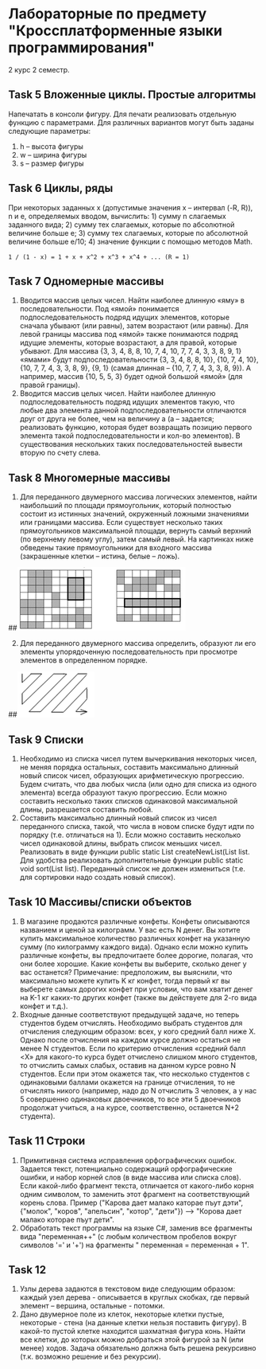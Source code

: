 # Лабораторные по предмету "Кроссплатформенные языки программирования"
2 курс 2 семестр.

## Task 5 Вложенные циклы. Простые алгоритмы
Напечатать в консоли фигуру.
Для печати реализовать отдельную функцию с параметрами.
Для различных вариантов могут быть заданы следующие параметры:
1.	h – высота фигуры
2.	w – ширина фигуры
3.	s – размер фигуры

			  
## Task 6 Циклы, ряды
При некоторых заданных x (допустимые значения x – интервал (-R, R)), n и e, определяемых вводом, вычислить:
	1) сумму n слагаемых заданного вида;
	2) сумму тех слагаемых, которые по абсолютной величине больше e;
	3) сумму тех слагаемых, которые по абсолютной величине больше e/10;
	4) значение функции с помощью методов Math.

	1 / (1 - x) = 1 + x + x^2 + x^3 + x^4 + ... (R = 1)
	
## Task 7 Одномерные массивы
1.	Вводится массив целых чисел. Найти наиболее длинную «яму» в последовательности. Под «ямой» понимается подпоследовательность подряд идущих элементов, которые сначала убывают (или равны), затем возрастают (или равны). Для левой границы массива под «ямой» также понимаются подряд идущие элементы, которые возрастают, а для правой, которые убывают. Для массива {3, 3, 4, 8, 8, 10, 7, 4, 10, 7, 7, 4, 3, 3, 8, 9, 1} «ямами» будут подпоследовательности {3, 3, 4, 8, 8, 10}, {10, 7, 4, 10}, {10, 7, 7, 4, 3, 3, 8, 9}, {9, 1} (самая длинная – {10, 7, 7, 4, 3, 3, 8, 9}). А например, массив {10, 5, 5, 3} будет одной большой «ямой» (для правой границы).
2.	Вводится массив целых чисел. Найти наиболее длинную подпоследовательность подряд идущих элементов такую, что любые два элемента данной подпоследовательности отличаются друг от друга не более, чем на величину a (а – задается; реализовать функцию, которая будет возвращать позицию первого элемента такой подпоследовательности и кол-во элементов). В существования нескольких таких последовательностей вывести вторую по счету слева. 

## Task 8 Многомерные массивы
1. Для переданного двумерного массива логических элементов, найти наибольший по площади прямоугольник, который полностью состоит из истинных значений, окруженный ложными значениями или границами массива. Если существует несколько таких прямоугольников максимальной площади, вернуть самый верхний (по верхнему левому углу), затем самый левый. На картинках ниже обведены такие прямоугольники для входного массива (закрашенные клетки – истина, белые – ложь).

##![Task 8_1](https://github.com/LavRyx/Cppl/blob/main/images/task8_1.png)

2. Для переданного двумерного массива определить, образуют ли его элементы упорядоченную последовательность при просмотре элементов в определенном порядке.

##![Task 8_1](https://github.com/LavRyx/Cppl/blob/main/images/Task8_2.png)

## Task 9 Списки
1. Необходимо из списка чисел путем вычеркивания некоторых чисел, не меняя порядка остальных, составить максимально длинный новый список чисел, образующих арифметическую прогрессию. Будем считать, что два любых числа (или одно для списка из одного элемента) всегда образуют такую прогрессию. Если можно составить несколько таких списков одинаковой максимальной длины, разрешается составить любой.
2. Составить максимально длинный новый список из чисел переданного списка, такой, что числа в новом списке будут идти по порядку (т.е. отличаться на 1). Если можно составить несколько чисел одинаковой длины, выбрать список меньших чисел. Реализовать в виде функции public static List<Integer> createNewList(List<Integer> list. Для удобства реализовать дополнительные функции public static void sort(List<Integer> list). Переданный список не должен измениться (т.е. для сортировки надо создать новый список).


## Task 10 Массивы/списки объектов
1. В магазине продаются различные конфеты. Конфеты описываются названием и ценой за килограмм. У вас есть N денег. Вы хотите купить максимальное количество различных конфет на указанную сумму (по килограмму каждого вида). Однако если можно купить различные конфеты, вы предпочитаете более дорогие, полагая, что они более хорошие. Какие конфеты вы выберите, сколько денег у вас останется?
Примечание: предположим, вы выяснили, что максимально можете купить K кг конфет, тогда первый кг вы выберете самых дорогих конфет при условии, что вам хватит денег на K-1 кг каких-то других конфет (также вы действуете для 2-го вида конфет и т.д.).
2. Входные данные соответствуют предыдущей задаче, но теперь студентов будем отчислять. Необходимо выбрать студентов для отчисления следующим образом: всех, у кого средний балл ниже X. Однако после отчисления на каждом курсе должно остаться не менее N студентов. Если по критерию отчисления «средний балл <X» для какого-то курса будет отчислено слишком много студентов, то отчислить самых слабых, оставив на данном курсе ровно N студентов. Если при этом окажется так, что несколько студентов с одинаковыми баллами окажется на границе отчисления, то не отчислять никого (например, надо до N отчислить 3 человек, а у нас 5 совершенно одинаковых двоечников, то все эти 5 двоечников продолжат учиться, а на курсе, соответственно, останется N+2 студента).


## Task 11 Строки
1. Примитивная система исправления орфографических ошибок. Задается текст, потенциально содержащий орфографические ошибки, и набор корней слов (в виде массива или списка слов). Если какой-либо фрагмент текста, отличается от какого-либо корня одним символом, то заменить этот фрагмент на соответствующий корень слова. Пример ("Карова дает малако каторае пъут дэти", {"молок", "коров", "апельсин", "котор", "дети"}) –> "Корова дает малако которае пъут дети".
2. Обработать текст программы на языке C#, заменив все фрагменты вида "переменная++" (с любым количеством пробелов вокруг символов '=' и '+') на фрагменты " переменная = переменная + 1".

## Task 12 
1. Узлы дерева задаются в текстовом виде следующим образом: каждый узел дерева - описывается в круглых скобках, где первый элемент – вершина, остальные - потомки.
2. Дано двумерное поле из клеток, некоторые клетки пустые, некоторые - стена (на данные клетки нельзя поставить фигуру). В какой-то пустой клетке находится шахматная фигура конь. Найти все клетки, до которых можно добраться этой фигурой за N (или менее) ходов.
Задача обязательно должна быть решена рекурсивно (т.к. возможно решение и без рекурсии).


